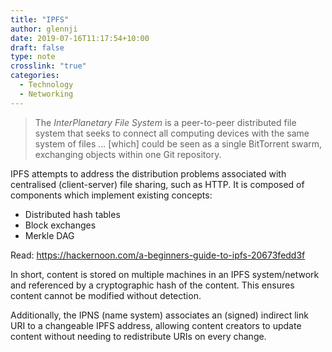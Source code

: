 ```yaml
---
title: "IPFS"
author: glennji
date: 2019-07-16T11:17:54+10:00
draft: false
type: note
crosslink: "true"
categories:
  - Technology
  - Networking
---
```

> The *InterPlanetary File System* is a peer-to-peer distributed file system that seeks to connect all computing devices with the same system of files ... [which] could be seen as a single BitTorrent swarm, exchanging objects within one Git repository.

IPFS attempts to address the distribution problems associated with centralised (client-server) file sharing, such as HTTP. It is composed of components which implement existing concepts:

  - Distributed hash tables
  - Block exchanges
  - Merkle DAG

Read: https://hackernoon.com/a-beginners-guide-to-ipfs-20673fedd3f

In short, content is stored on multiple machines in an IPFS system/network and referenced by a cryptographic hash of the content. This ensures content cannot be modified without detection.

Additionally, the IPNS (name system) associates an (signed) indirect link URI to a changeable IPFS address, allowing content creators to update content without needing to redistribute URIs on every change.
